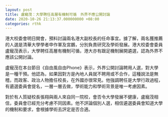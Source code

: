 ```yaml
---
layout: post
title: 盧寵茂：大學聘任高層有機制可循　外界不應公開討論
date: 2020-10-26 21:13:37.000000000 +08:00
categories: rthk
---
```


港大校委會明日開會，預料討論兩名港大副校長的任命事宜。據了解，兩名獲推薦的人選是清華大學學者申作軍及宮鵬，分別負責研究及學術發展。港大校委會委員盧寵茂表示，大學聘任高層有機制可循，港大亦有跟足機制展開遴選，認為外界不應該公開討論。

盧寵茂在本台節目《自由風自由Phone》表示，外界公開討論聘用人選，對大學是一種干預。他認為，如果因對方是內地人員就不聘用或不合作，這種說法是無稽，而政客、政治人物擔任校長，在外國亦很常見。他強調聘任是大學行政過程，有遴選委員會提名，一層一層去做，學術能力和學術背景是唯一考慮因素。

對於有人質疑校長張翔與兩人來自同一院校，會否令大學發展不健康，盧寵茂相信，委員會已經充分考慮不同因素。他不評論個別人選，相信遴選委員會知道大學的機制和要求，會根據學術去評定是否合適。

